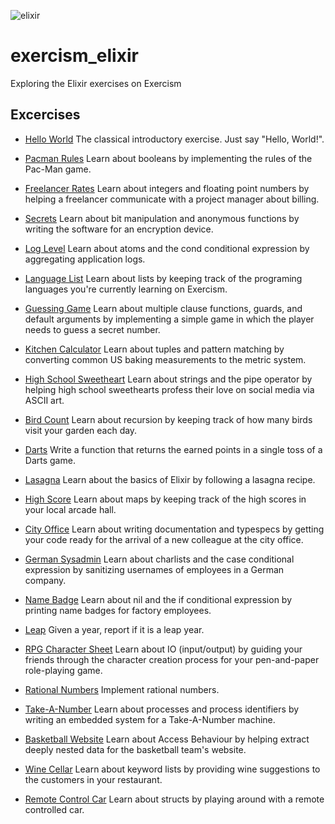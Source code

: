 ![elixir](https://dg8krxphbh767.cloudfront.net/tracks/elixir.svg)

# exercism_elixir
Exploring the Elixir exercises on Exercism

## Excercises

- [Hello World](/lib/hello_world.ex)
The classical introductory exercise. Just say "Hello, World!".

- [Pacman Rules](/lib/rules.ex)
Learn about booleans by implementing the rules of the Pac-Man game.

- [Freelancer Rates](/lib/freelancer_rates.ex)
Learn about integers and floating point numbers by helping a freelancer communicate with a project manager about billing.

- [Secrets](/lib/secrets.ex)
Learn about bit manipulation and anonymous functions by writing the software for an encryption device.

- [Log Level](/lib/log_level.ex)
Learn about atoms and the cond conditional expression by aggregating application logs.

- [Language List](/lib/language_list.ex)
Learn about lists by keeping track of the programing languages you're currently learning on Exercism.

- [Guessing Game](/lib/guessing_game.ex)
Learn about multiple clause functions, guards, and default arguments by implementing a simple game in which the player needs to guess a secret number.

- [Kitchen Calculator](/lib/kitchen_calculator.ex)
Learn about tuples and pattern matching by converting common US baking measurements to the metric system.

- [High School Sweetheart](/lib/high_school_sweetheart.ex)
Learn about strings and the pipe operator by helping high school sweethearts profess their love on social media via ASCII art.

- [Bird Count](/lib/bird_count.ex)
Learn about recursion by keeping track of how many birds visit your garden each day.

- [Darts](/lib/darts.ex)
Write a function that returns the earned points in a single toss of a Darts game.

- [Lasagna](/lib/lasagna.ex)
Learn about the basics of Elixir by following a lasagna recipe.

- [High Score](/lib/high_score.ex)
Learn about maps by keeping track of the high scores in your local arcade hall.

- [City Office](/lib/form.ex)
Learn about writing documentation and typespecs by getting your code ready for the arrival of a new colleague at the city office.

- [German Sysadmin](/lib/username.ex)
Learn about charlists and the case conditional expression by sanitizing usernames of employees in a German company.

- [Name Badge](/lib/name_badge.ex)
Learn about nil and the if conditional expression by printing name badges for factory employees.

- [Leap](/lib/year.ex)
Given a year, report if it is a leap year.

- [RPG Character Sheet](/lib/rpg_character_sheet.ex)
Learn about IO (input/output) by guiding your friends through the character creation process for your pen-and-paper role-playing game.

- [Rational Numbers](/lib/rational_numbers.ex)
Implement rational numbers.

- [Take-A-Number](/lib/take_a_number.ex)
Learn about processes and process identifiers by writing an embedded system for a Take-A-Number machine.

- [Basketball Website](/lib/basketball_website.ex)
Learn about Access Behaviour by helping extract deeply nested data for the basketball team's website.

- [Wine Cellar](/lib/wine_cellar.ex)
Learn about keyword lists by providing wine suggestions to the customers in your restaurant.

- [Remote Control Car](/lib/remote_control_car.ex)
Learn about structs by playing around with a remote controlled car.
